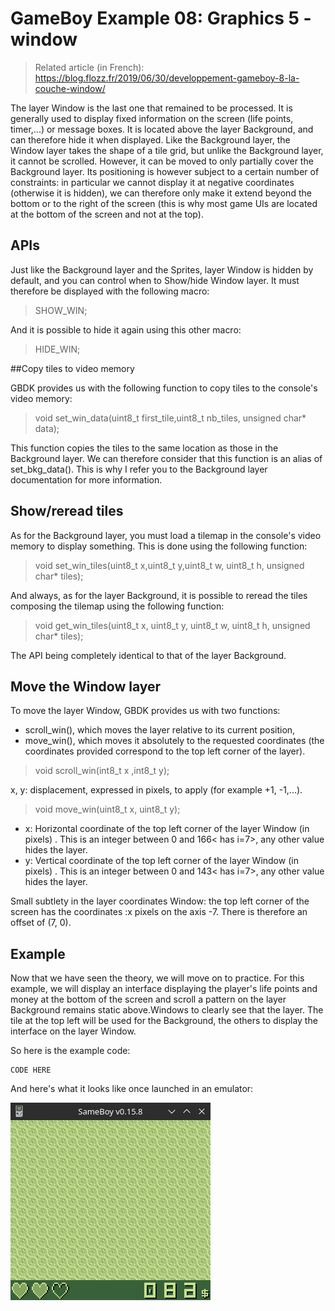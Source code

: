 # GameBoy Example 08: Graphics 5 - window

> Related article (in French): https://blog.flozz.fr/2019/06/30/developpement-gameboy-8-la-couche-window/

The layer Window is the last one that remained to be processed. It is generally used to display fixed information on the screen (life points, timer,...) or message boxes. It is located above the layer Background, and can therefore hide it when displayed. Like the Background layer, the Window layer takes the shape of a tile grid, but unlike the Background layer, it cannot be scrolled. However, it can be moved to only partially cover the Background layer. Its positioning is however subject to a certain number of constraints: in particular we cannot display it at negative coordinates (otherwise it is hidden), we can therefore only make it extend beyond the bottom or to the right of the screen (this is why most game UIs are located at the bottom of the screen and not at the top).

## APIs

Just like the Background layer and the Sprites, layer Window is hidden by default, and you can control when to Show/hide Window layer. It must therefore be displayed with the following macro:

> SHOW_WIN;

And it is possible to hide it again using this other macro:

> HIDE_WIN;

##Copy tiles to video memory

GBDK provides us with the following function to copy tiles to the console's video memory:

> void set_win_data(uint8_t first_tile,uint8_t nb_tiles, unsigned char* data);

This function copies the tiles to the same location as those in the Background layer. We can therefore consider that this function is an alias of set_bkg_data(). This is why I refer you to the Background layer documentation for more information.

## Show/reread tiles

As for the Background layer, you must load a tilemap in the console's video memory to display something. This is done using the following function:

> void set_win_tiles(uint8_t x,uint8_t y,uint8_t w, uint8_t h, unsigned char* tiles);

And always, as for the layer Background, it is possible to reread the tiles composing the tilemap using the following function:

> void get_win_tiles(uint8_t x, uint8_t y, uint8_t w, uint8_t h, unsigned char* tiles);           

The API being completely identical to that of the layer Background.

## Move the Window layer

To move the layer Window, GBDK provides us with two functions:

* scroll_win(), which moves the layer relative to its current position,
* move_win(), which moves it absolutely to the requested coordinates (the coordinates provided correspond to the top left corner of the layer).

> void scroll_win(int8_t x ,int8_t y);

x, y: displacement, expressed in pixels, to apply (for example +1, -1,...).

> void move_win(uint8_t x, uint8_t y);    

* x: Horizontal coordinate of the top left corner of the layer Window (in pixels) . This is an integer between 0 and 166< has i=7>, any other value hides the layer.
* y: Vertical coordinate of the top left corner of the layer Window (in pixels) . This is an integer between 0 and 143< has i=7>, any other value hides the layer.

Small subtlety in the layer coordinates Window: the top left corner of the screen has the coordinates  :x pixels on the axis -7. There is therefore an offset of (7, 0).

## Example

Now that we have seen the theory, we will move on to practice. For this example, we will display an interface displaying the player's life points and money at the bottom of the screen and scroll a pattern on the layer Background remains static above.Windows to clearly see that the layer. The tile at the top left will be used for the Background, the others to display the interface on the layer Window.

So here is the example code:

```
CODE HERE
```

And here's what it looks like once launched in an emulator:

![Graphics 5](graphics5_screenshot.png)
